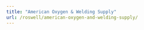 ```yaml
---
title: "American Oxygen & Welding Supply"
url: /roswell/american-oxygen-and-welding-supply/
---
```

